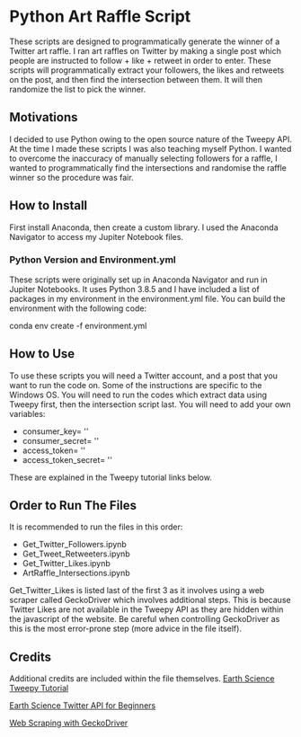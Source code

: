 # Python Art Raffle Script

These scripts are designed to programmatically generate the winner of a Twitter art raffle. I ran art raffles on Twitter by making a single post which people are instructed to follow + like + retweet in order to enter. These scripts will programmatically extract your followers, the likes and retweets on the post, and then find the intersection between them. It will then randomize the list to pick the winner.

## Motivations
I decided to use Python owing to the open source nature of the Tweepy API. At the time I made these scripts I was also teaching myself Python. I wanted to overcome the inaccuracy of manually selecting followers for a raffle, I wanted to programmatically find the intersections and randomise the raffle winner so the procedure was fair.

## How to Install
First install Anaconda, then create a custom library. I used the Anaconda Navigator to access my Jupiter Notebook files.

### Python Version and Environment.yml
These scripts were originally set up in Anaconda Navigator and run in Jupiter Notebooks. It uses Python 3.8.5 and I have included a list of packages in my environment in the environment.yml file. You can build the environment with the following code:

  conda env create -f environment.yml

## How to Use
To use these scripts you will need a Twitter account, and a post that you want to run the code on. Some of the instructions are specific to the Windows OS. You will need to run the codes which extract data using Tweepy first, then the intersection script last. You will need to add your own variables:
- consumer_key= ''
- consumer_secret= ''
- access_token= ''
- access_token_secret= ''

These are explained in the Tweepy tutorial links below.

## Order to Run The Files
It is recommended to run the files in this order:
- Get_Twitter_Followers.ipynb
- Get_Tweet_Retweeters.ipynb
- Get_Twitter_Likes.ipynb
- ArtRaffle_Intersections.ipynb

Get_Twitter_Likes is listed last of the first 3 as it involves using a web scraper called GeckoDriver which involves additional steps. This is because Twitter Likes are not available in the Tweepy API as they are hidden within the javascript of the website. Be careful when controlling GeckoDriver as this is the most error-prone step (more advice in the file itself).

## Credits
Additional credits are included within the file themselves.
[Earth Science Tweepy Tutorial](https://www.earthdatascience.org/courses/use-data-open-source-python/intro-to-apis/twitter-data-in-python/)

[Earth Science Twitter API for Beginners](https://towardsdatascience.com/tweepy-for-beginners-24baf21f2c25)

[Web Scraping with GeckoDriver](https://towardsdatascience.com/data-science-skills-web-scraping-javascript-using-python-97a29738353f)
